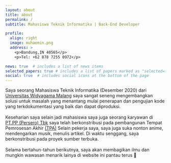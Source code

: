 ```yaml
---
layout: about
title: about
permalink: /
subtitle: Mahasiswa Teknik Informatika | Back-End Developer

profile:
  align: right
  image: muhaemin.png
  address: >
    <p>Bandung,IN 40565</p>
    <p>Tel: +62 878 7255 0972</p>

news: true  # includes a list of news items
selected_papers: true # includes a list of papers marked as "selected={true}"
social: true  # includes social icons at the bottom of the page
---
```

Saya seorang Mahasiswa Teknik Informatika (Desember 2020) dari <a href="https://widyagama.ac.id/">Universitas Widyagama Malang</a>
saya sangat seneng mengembangkan solusi untuk masalah yang menantang mulai penerapan dan pengujian kode yang terkdokumentasi yang baik dan dapat diproduksi. <br><br>
Keseharian saya selain jadi mahasiswa saya juga seorang karyawan di <a href="https://www.ptpp.co.id/">PT.PP (Persero) Tbk</a> saya telah berkonstribusi pada pembangunan Tempat Pemrosesan Akhir <a href="">(TPA)</a>
Selain pekerja saya, saya juga suka nonton anime, mendengarkan musik, menulis artikel. Di waktu senggang, saya berkonstribusi pada proyek sumber terbuka.<br><br>
Selama bertahun-tahun berikutnya, saya akan membagikan ilmu dan mungkin wawasan menarik lainya di website ini pantau terus :rocket:
